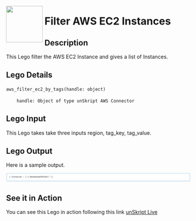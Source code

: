 [<img align="left" src="https://unskript.com/assets/favicon.png" width="100" height="100" style="padding-right: 5px">](https://unskript.com/assets/favicon.png) 
<h1>Filter AWS EC2 Instances </h1>

## Description
This Lego filter the AWS EC2 Instance and gives a list of Instances.


## Lego Details

    aws_filter_ec2_by_tags(handle: object)

        handle: Object of type unSkript AWS Connector

## Lego Input
This Lego takes take three inputs region, tag_key, tag_value. 

## Lego Output
Here is a sample output.

<img src="./1.png">



## See it in Action

You can see this Lego in action following this link [unSkript Live](https://us.app.unskript.io)